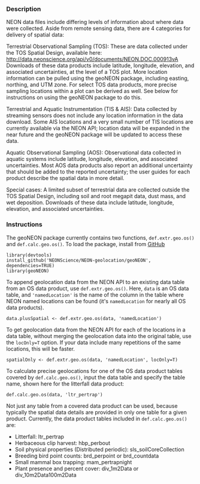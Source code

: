 ### Description

NEON data files include differing levels of information about where data were collected. Aside from remote sensing data, there are 4 categories for delivery of spatial data:

Terrestrial Observational Sampling (TOS): These are data collected under the TOS Spatial Design, available here: http://data.neonscience.org/api/v0/documents/NEON.DOC.000913vA Downloads of these data products include latitude, longitude, elevation, and associated uncertainties, at the level of a TOS plot. More location information can be pulled using the geoNEON package, including easting, northing, and UTM zone. For select TOS data products, more precise sampling locations within a plot can be derived as well. See below for instructions on using the geoNEON package to do this.

Terrestrial and Aquatic Instrumentation (TIS & AIS): Data collected by streaming sensors does not include any location information in the data download. Some AIS locations and a very small number of TIS locations are currently available via the NEON API; location data will be expanded in the near future and the geoNEON package will be updated to access these data.

Aquatic Observational Sampling (AOS): Observational data collected in aquatic systems include latitude, longitude, elevation, and associated uncertainties. Most AOS data products also report an additional uncertainty that should be added to the reported uncertainty; the user guides for each product describe the spatial data in more detail.

Special cases: A limited subset of terrestrial data are collected outside the TOS Spatial Design, including soil and root megapit data, dust mass, and wet deposition. Downloads of these data include latitude, longitude, elevation, and associated uncertainties.


### Instructions

The geoNEON package currently contains two functions, `def.extr.geo.os()` and `def.calc.geo.os()`. To load the package, install from [GitHub](https://github.com/NEONScience/NEON-geolocation/tree/master/geoNEON)

```
library(devtools)
install_github('NEONScience/NEON-geolocation/geoNEON', dependencies=TRUE)
library(geoNEON)
```

To append geolocation data from the NEON API to an existing data table from an OS data product, use `def.extr.geo.os()`. Here, `data` is an OS data table, and `'namedLocation'` is the name of the column in the table where NEON named locations can be found (it's `namedLocation` for nearly all OS data products).

```
data.plusSpatial <- def.extr.geo.os(data, 'namedLocation')
```

To get geolocation data from the NEON API for each of the locations in a data table, without merging the geolocation data into the original table, use the `locOnly=T` option. If your data include many repetitions of the same locations, this will be faster.

```
spatialOnly <- def.extr.geo.os(data, 'namedLocation', locOnly=T)
```

To calculate precise geolocations for one of the OS data product tables covered by `def.calc.geo.os()`, input the data table and specify the table name, shown here for the litterfall data product:

```
def.calc.geo.os(data, 'ltr_pertrap')
```

Not just any table from a covered data product can be used, because typically the spatial data details are provided in only one table for a given product. Currently, the data product tables included in `def.calc.geo.os()` are:

+ Litterfall: ltr_pertrap
+ Herbaceous clip harvest: hbp_perbout
+ Soil physical properties (Distributed periodic): sls_soilCoreCollection
+ Breeding bird point counts: brd_perpoint or brd_countdata
+ Small mammal box trapping: mam_pertrapnight
+ Plant presence and percent cover: div_1m2Data or div_10m2Data100m2Data


